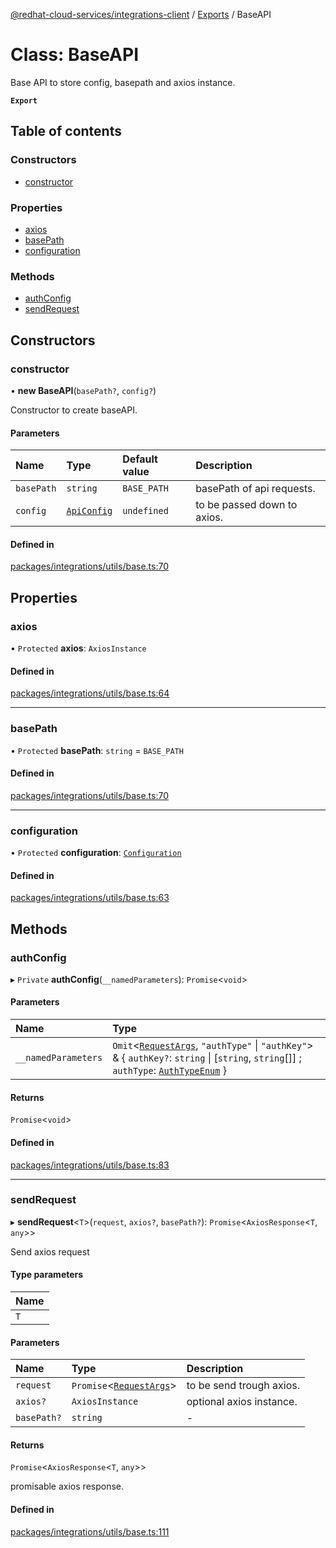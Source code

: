 [@redhat-cloud-services/integrations-client](../README.md) / [Exports](../modules.md) / BaseAPI

# Class: BaseAPI

Base API to store config, basepath and axios instance.

**`Export`**

## Table of contents

### Constructors

- [constructor](BaseAPI.md#constructor)

### Properties

- [axios](BaseAPI.md#axios)
- [basePath](BaseAPI.md#basepath)
- [configuration](BaseAPI.md#configuration)

### Methods

- [authConfig](BaseAPI.md#authconfig)
- [sendRequest](BaseAPI.md#sendrequest)

## Constructors

### constructor

• **new BaseAPI**(`basePath?`, `config?`)

Constructor to create baseAPI.

#### Parameters

| Name | Type | Default value | Description |
| :------ | :------ | :------ | :------ |
| `basePath` | `string` | `BASE_PATH` | basePath of api requests. |
| `config` | [`ApiConfig`](../interfaces/ApiConfig.md) | `undefined` | to be passed down to axios. |

#### Defined in

[packages/integrations/utils/base.ts:70](https://github.com/mkholjuraev/javascript-clients/blob/master/packages/integrations/utils/base.ts#L70)

## Properties

### axios

• `Protected` **axios**: `AxiosInstance`

#### Defined in

[packages/integrations/utils/base.ts:64](https://github.com/mkholjuraev/javascript-clients/blob/master/packages/integrations/utils/base.ts#L64)

___

### basePath

• `Protected` **basePath**: `string` = `BASE_PATH`

#### Defined in

[packages/integrations/utils/base.ts:70](https://github.com/mkholjuraev/javascript-clients/blob/master/packages/integrations/utils/base.ts#L70)

___

### configuration

• `Protected` **configuration**: [`Configuration`](Configuration.md)

#### Defined in

[packages/integrations/utils/base.ts:63](https://github.com/mkholjuraev/javascript-clients/blob/master/packages/integrations/utils/base.ts#L63)

## Methods

### authConfig

▸ `Private` **authConfig**(`__namedParameters`): `Promise`<`void`\>

#### Parameters

| Name | Type |
| :------ | :------ |
| `__namedParameters` | `Omit`<[`RequestArgs`](../interfaces/RequestArgs.md), ``"authType"`` \| ``"authKey"``\> & { `authKey?`: `string` \| [`string`, `string`[]] ; `authType`: [`AuthTypeEnum`](../modules.md#authtypeenum-1)  } |

#### Returns

`Promise`<`void`\>

#### Defined in

[packages/integrations/utils/base.ts:83](https://github.com/mkholjuraev/javascript-clients/blob/master/packages/integrations/utils/base.ts#L83)

___

### sendRequest

▸ **sendRequest**<`T`\>(`request`, `axios?`, `basePath?`): `Promise`<`AxiosResponse`<`T`, `any`\>\>

Send axios request

#### Type parameters

| Name |
| :------ |
| `T` |

#### Parameters

| Name | Type | Description |
| :------ | :------ | :------ |
| `request` | `Promise`<[`RequestArgs`](../interfaces/RequestArgs.md)\> | to be send trough axios. |
| `axios?` | `AxiosInstance` | optional axios instance. |
| `basePath?` | `string` | - |

#### Returns

`Promise`<`AxiosResponse`<`T`, `any`\>\>

promisable axios response.

#### Defined in

[packages/integrations/utils/base.ts:111](https://github.com/mkholjuraev/javascript-clients/blob/master/packages/integrations/utils/base.ts#L111)
